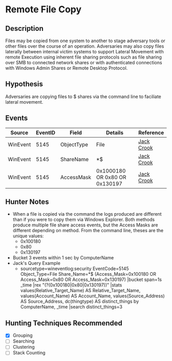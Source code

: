 # Remote File Copy
## Description
Files may be copied from one system to another to stage adversary tools or other files over the course of an operation. Adversaries may also copy files laterally between internal victim systems to support Lateral Movement with remote Execution using inherent file sharing protocols such as file sharing over SMB to connected network shares or with authenticated connections with Windows Admin Shares or Remote Desktop Protocol.


## Hypothesis
Adversaries are copying files to $ shares via the command line to faciliate lateral movement.


## Events

| Source | EventID | Field | Details | Reference | 
|--------|---------|-------|---------|-----------| 
| WinEvent | 5145 | ObjectType | File | [Jack Crook](https://t.co/HSykx8LC6V) |
| WinEvent | 5145 | ShareName | *$ | [Jack Crook](https://t.co/HSykx8LC6V) |
| WinEvent | 5145 | AccessMask | 0x1000180 OR 0x80 OR 0x130197 | [Jack Crook](https://t.co/HSykx8LC6V) |


## Hunter Notes
* When a file is copied via the command the logs produced are different than if you were to copy them via Windows Explorer. Both methods produce multiple file share access events, but the Access Masks are different depending on method. From the command line, theses are the unique values:
	* 0x100180
	* 0x80
	* 0x130197
* Bucket 3 events within 1 sec by ComputerName
* Jack's Query Example
	* sourcetype=wineventlog:security EventCode=5145 Object_Type=File Share_Name=*$ (Access_Mask=0x100180 OR Access_Mask=0x80 OR Access_Mask=0x130197) |bucket span=1s _time |rex "(?<thingtype>(0x100180|0x80|0x130197))" |stats values(Relative_Target_Name) AS Relative_Target_Name, values(Account_Name) AS Account_Name, values(Source_Address) AS Source_Address, dc(thingtype) AS distinct_things by ComputerName, _time |search distinct_things=3

	
## Hunting Techniques Recommended

- [x] Grouping
- [ ] Searching
- [ ] Clustering
- [ ] Stack Counting
